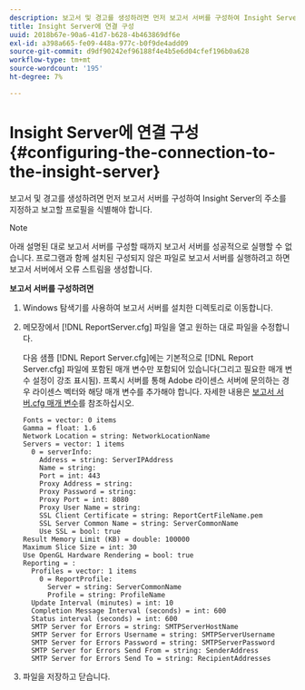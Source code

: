 ```yaml
---
description: 보고서 및 경고를 생성하려면 먼저 보고서 서버를 구성하여 Insight Server의 주소를 지정하고 보고할 프로필을 식별해야 합니다.
title: Insight Server에 연결 구성
uuid: 2018b67e-90a6-41d7-b628-4b463869df6e
exl-id: a398a665-fe09-448a-977c-b0f9de4add09
source-git-commit: d9df90242ef96188f4e4b5e6d04cfef196b0a628
workflow-type: tm+mt
source-wordcount: '195'
ht-degree: 7%

---
```


# Insight Server에 연결 구성{#configuring-the-connection-to-the-insight-server}

보고서 및 경고를 생성하려면 먼저 보고서 서버를 구성하여 Insight Server의 주소를 지정하고 보고할 프로필을 식별해야 합니다.

>[!NOTE]
>
>아래 설명된 대로 보고서 서버를 구성할 때까지 보고서 서버를 성공적으로 실행할 수 없습니다. 프로그램과 함께 설치된 구성되지 않은 파일로 보고서 서버를 실행하려고 하면 보고서 서버에서 오류 스트림을 생성합니다.

**보고서 서버를 구성하려면**

1. Windows 탐색기를 사용하여 보고서 서버를 설치한 디렉토리로 이동합니다.
1. 메모장에서 [!DNL ReportServer.cfg] 파일을 열고 원하는 대로 파일을 수정합니다.

   다음 샘플 [!DNL Report Server.cfg]에는 기본적으로 [!DNL Report Server.cfg] 파일에 포함된 매개 변수만 포함되어 있습니다(그리고 필요한 매개 변수 설정이 강조 표시됨). 프록시 서버를 통해 Adobe 라이센스 서버에 문의하는 경우 라이센스 벡터와 해당 매개 변수를 추가해야 합니다. 자세한 내용은 [보고서 서버.cfg 매개 변수](../../../home/c-rpt-oview/c-rpt-param-ref/c-rpt-svr-param.md#concept-53359b328fd140d593c3f2fc0031be06)를 참조하십시오.

   ```
   Fonts = vector: 0 items
   Gamma = float: 1.6
   Network Location = string: NetworkLocationName
   Servers = vector: 1 items
     0 = serverInfo:
       Address = string: ServerIPAddress
       Name = string: 
       Port = int: 443
       Proxy Address = string:
       Proxy Password = string:
       Proxy Port = int: 8080
       Proxy User Name = string:
       SSL Client Certificate = string: ReportCertFileName.pem
       SSL Server Common Name = string: ServerCommonName
       Use SSL = bool: true
   Result Memory Limit (KB) = double: 100000
   Maximum Slice Size = int: 30
   Use OpenGL Hardware Rendering = bool: true
   Reporting = :
     Profiles = vector: 1 items
       0 = ReportProfile:
         Server = string: ServerCommonName
         Profile = string: ProfileName
     Update Interval (minutes) = int: 10
     Completion Message Interval (seconds) = int: 600
     Status interval (seconds) = int: 600
     SMTP Server for Errors = string: SMTPServerHostName
     SMTP Server for Errors Username = string: SMTPServerUsername
     SMTP Server for Errors Password = string: SMTPServerPassword
     SMTP Server for Errors Send From = string: SenderAddress
     SMTP Server for Errors Send To = string: RecipientAddresses
   ```

1. 파일을 저장하고 닫습니다.
